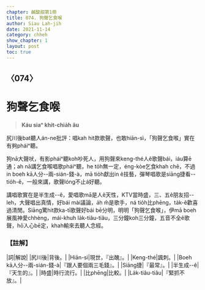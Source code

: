 ```yaml
---
chapter: 鹹酸甜第1冊
title: 074. 狗聲乞食喉
author: Siau Lah-jih
date: 2021-11-14
category: chheh
show_chapter: 1
layout: post
toc: true
---
```

  
## 〈074〉
# 狗聲乞食喉
>**Káu siaⁿ khit-chia̍h âu**

尻川後bat聽人án-ne批評：唱kah hit款歌聲，也敢hiān-sì，「狗聲乞食喉」實在有夠pháiⁿ聽。

狗nā大聲吠，有影pháiⁿ聽koh吵死人，用狗聲來keng-thé人ê歌聲bái，iáu算ē通；ah nā講乞食喉唱歌pháiⁿ聽，he to̍h無一定，éng-kòe乞食khah chē，不過in boeh kā人分--兩-sián-錢-à，mā tio̍h獻出in ê技藝，彈琴唱歌是siāng捷看--tio̍h-ê，一般來講，歌聲lóng不止á好聽。

講唱歌實在是半生成--ê，愛唱歌mā是人ê天性，KTV當時盛，三、五ê朋友招--leh，大聲唱出真情，好bái mài議論，a̍h m̄是歌手，ná tio̍h比phēng，ta̍k-ê歡喜過清閒。Siāng驚hit款ka-tī歌聲好bái bē分明，明明「狗聲乞食喉」，伊mā boeh展風神愛chhèng，mái-khuh la̍k-tiâu-tiâu，三分鐘koh三分鐘，五音不全ê歌聲，hō͘人心bē定，khah輸來去聽人念經。


### 【註解】

|詞|解說|
|尻川後|背後。|
|Hiān-sì|現世，『出醜』。|
|Keng-thé|諷刺。|
|Boeh kā人分--兩-sián-錢-à|『跟人要個兩三毛錢』。|
|Siāng捷|『最常』。|
|半生成--ê|『天生的』。|
|時盛|時行流行。|
|比phēng|比較。|
|La̍k-tiâu-tiâu|『緊抓不放』。|

